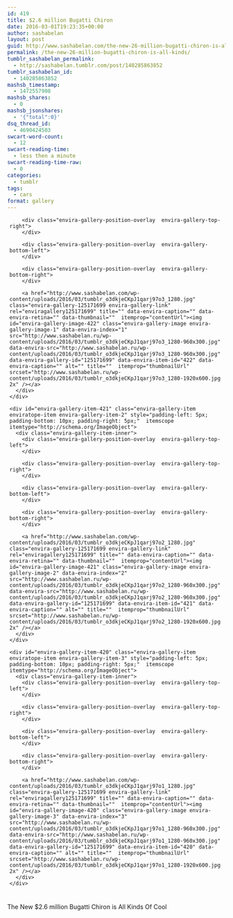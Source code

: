```yaml
---
id: 419
title: $2.6 million Bugatti Chiron
date: 2016-03-01T19:23:35+00:00
author: sashabelan
layout: post
guid: http://www.sashabelan.com/the-new-26-million-bugatti-chiron-is-all-kinds/
permalink: /the-new-26-million-bugatti-chiron-is-all-kinds/
tumblr_sashabelan_permalink:
  - http://sashabelan.tumblr.com/post/140285863852
tumblr_sashabelan_id:
  - 140285863852
mashsb_timestamp:
  - 1472557908
mashsb_shares:
  - 0
mashsb_jsonshares:
  - '{"total":0}'
dsq_thread_id:
  - 4690424503
swcart-word-count:
  - 12
swcart-reading-time:
  - less then a minute
swcart-reading-time-raw:
  - 0
categories:
  - tumblr
tags:
  - cars
format: gallery
---
```

<div id="envira-gallery-wrap-125171699" class="envira-gallery-wrap envira-gallery-theme-base envira-lightbox-theme-base" itemscope itemtype="http://schema.org/ImageGallery">
  <div data-row-height="" data-gallery-theme="" id="envira-gallery-125171699" class="envira-gallery-public  envira-gallery-3-columns envira-clear enviratope envira-gallery-css-animations" data-envira-columns="3">
    <div id="envira-gallery-item-422" class="envira-gallery-item enviratope-item envira-gallery-item-1" style="padding-left: 5px; padding-bottom: 10px; padding-right: 5px;"  itemscope itemtype="http://schema.org/ImageObject">
      <div class="envira-gallery-item-inner">
        <div class="envira-gallery-position-overlay  envira-gallery-top-left">
        </div>
        
        <div class="envira-gallery-position-overlay  envira-gallery-top-right">
        </div>
        
        <div class="envira-gallery-position-overlay  envira-gallery-bottom-left">
        </div>
        
        <div class="envira-gallery-position-overlay  envira-gallery-bottom-right">
        </div>
        
        <a href="http://www.sashabelan.com/wp-content/uploads/2016/03/tumblr_o3dkjeCKpJ1qarj97o3_1280.jpg" class="envira-gallery-125171699 envira-gallery-link" rel="enviragallery125171699" title="" data-envira-caption="" data-envira-retina="" data-thumbnail=""  itemprop="contentUrl"><img id="envira-gallery-image-422" class="envira-gallery-image envira-gallery-image-1" data-envira-index="1" src="http://www.sashabelan.ru/wp-content/uploads/2016/03/tumblr_o3dkjeCKpJ1qarj97o3_1280-960x300.jpg" data-envira-src="http://www.sashabelan.ru/wp-content/uploads/2016/03/tumblr_o3dkjeCKpJ1qarj97o3_1280-960x300.jpg" data-envira-gallery-id="125171699" data-envira-item-id="422" data-envira-caption="" alt="" title=""  itemprop="thumbnailUrl" srcset="http://www.sashabelan.ru/wp-content/uploads/2016/03/tumblr_o3dkjeCKpJ1qarj97o3_1280-1920x600.jpg 2x" /></a>
      </div>
    </div>
    
    <div id="envira-gallery-item-421" class="envira-gallery-item enviratope-item envira-gallery-item-2" style="padding-left: 5px; padding-bottom: 10px; padding-right: 5px;"  itemscope itemtype="http://schema.org/ImageObject">
      <div class="envira-gallery-item-inner">
        <div class="envira-gallery-position-overlay  envira-gallery-top-left">
        </div>
        
        <div class="envira-gallery-position-overlay  envira-gallery-top-right">
        </div>
        
        <div class="envira-gallery-position-overlay  envira-gallery-bottom-left">
        </div>
        
        <div class="envira-gallery-position-overlay  envira-gallery-bottom-right">
        </div>
        
        <a href="http://www.sashabelan.com/wp-content/uploads/2016/03/tumblr_o3dkjeCKpJ1qarj97o2_1280.jpg" class="envira-gallery-125171699 envira-gallery-link" rel="enviragallery125171699" title="" data-envira-caption="" data-envira-retina="" data-thumbnail=""  itemprop="contentUrl"><img id="envira-gallery-image-421" class="envira-gallery-image envira-gallery-image-2" data-envira-index="2" src="http://www.sashabelan.ru/wp-content/uploads/2016/03/tumblr_o3dkjeCKpJ1qarj97o2_1280-960x300.jpg" data-envira-src="http://www.sashabelan.ru/wp-content/uploads/2016/03/tumblr_o3dkjeCKpJ1qarj97o2_1280-960x300.jpg" data-envira-gallery-id="125171699" data-envira-item-id="421" data-envira-caption="" alt="" title=""  itemprop="thumbnailUrl" srcset="http://www.sashabelan.ru/wp-content/uploads/2016/03/tumblr_o3dkjeCKpJ1qarj97o2_1280-1920x600.jpg 2x" /></a>
      </div>
    </div>
    
    <div id="envira-gallery-item-420" class="envira-gallery-item enviratope-item envira-gallery-item-3" style="padding-left: 5px; padding-bottom: 10px; padding-right: 5px;"  itemscope itemtype="http://schema.org/ImageObject">
      <div class="envira-gallery-item-inner">
        <div class="envira-gallery-position-overlay  envira-gallery-top-left">
        </div>
        
        <div class="envira-gallery-position-overlay  envira-gallery-top-right">
        </div>
        
        <div class="envira-gallery-position-overlay  envira-gallery-bottom-left">
        </div>
        
        <div class="envira-gallery-position-overlay  envira-gallery-bottom-right">
        </div>
        
        <a href="http://www.sashabelan.com/wp-content/uploads/2016/03/tumblr_o3dkjeCKpJ1qarj97o1_1280.jpg" class="envira-gallery-125171699 envira-gallery-link" rel="enviragallery125171699" title="" data-envira-caption="" data-envira-retina="" data-thumbnail=""  itemprop="contentUrl"><img id="envira-gallery-image-420" class="envira-gallery-image envira-gallery-image-3" data-envira-index="3" src="http://www.sashabelan.ru/wp-content/uploads/2016/03/tumblr_o3dkjeCKpJ1qarj97o1_1280-960x300.jpg" data-envira-src="http://www.sashabelan.ru/wp-content/uploads/2016/03/tumblr_o3dkjeCKpJ1qarj97o1_1280-960x300.jpg" data-envira-gallery-id="125171699" data-envira-item-id="420" data-envira-caption="" alt="" title=""  itemprop="thumbnailUrl" srcset="http://www.sashabelan.ru/wp-content/uploads/2016/03/tumblr_o3dkjeCKpJ1qarj97o1_1280-1920x600.jpg 2x" /></a>
      </div>
    </div>
  </div>
</div>

<noscript>
  <img src="http://www.sashabelan.ru/wp-content/uploads/2016/03/tumblr_o3dkjeCKpJ1qarj97o3_1280.jpg" alt="" /><img src="http://www.sashabelan.ru/wp-content/uploads/2016/03/tumblr_o3dkjeCKpJ1qarj97o2_1280.jpg" alt="" /><img src="http://www.sashabelan.ru/wp-content/uploads/2016/03/tumblr_o3dkjeCKpJ1qarj97o1_1280.jpg" alt="" />
</noscript>

The New $2.6 million Bugatti Chiron is All Kinds Of Cool